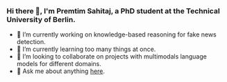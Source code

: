 ### Hi there 👋, I'm Premtim Sahitaj, a PhD student at the Technical University of Berlin. 

- 🔭 I’m currently working on knowledge-based reasoning for fake news detection.
- 🌱 I’m currently learning too many things at once. 
- 👯 I’m looking to collaborate on projects with multimodals language models for different domains. 
- 💬 Ask me about anything [here](https://github.com/premsa/premsa/issues).


<!--- 
  if you have forked this to use on your profile, 
  Change the `github-readme-stats.anuraghazra1.vercel.app` to `github-readme-stats.vercel.app` 
--->

